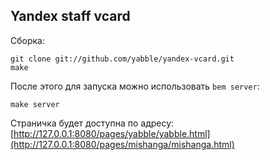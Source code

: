 Yandex staff vcard
----

Сборка:

    git clone git://github.com/yabble/yandex-vcard.git
    make

После этого для запуска можно использовать `bem server`:

    make server

Страничка будет доступна по адресу:
[http://127.0.0.1:8080/pages/yabble/yabble.html](http://127.0.0.1:8080/pages/mishanga/mishanga.html)
